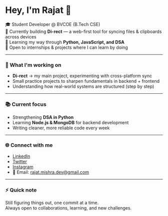 # Hey, I'm Rajat 👋

🎓 Student Developer @ BVCOE (B.Tech CSE)  
🔭 Currently building **Di-rect** — a web-first tool for syncing files & clipboards across devices  
🌱 Learning my way through **Python, JavaScript, and DSA**  
💼 Open to internships & projects where I can learn by doing  

---

### 🚀 What I'm working on
- **Di-rect** → my main project, experimenting with cross-platform sync  
- Small practice projects to sharpen fundamentals in backend + frontend  
- Understanding how real-world systems are structured (step by step)  

---

### 📚 Current focus
- Strengthening **DSA in Python**  
- Learning **Node.js & MongoDB** for backend development  
- Writing cleaner, more reliable code every week  

---

### 🌐 Connect with me
- [LinkedIn](https://www.linkedin.com/in/rajatnath-mishra-411499276/)  
- [Twitter](https://x.com/RajatnathMishra)  
- [Instagram](https://www.instagram.com/_rajatnath_/)  
- 📧 Email: rajat.mishra.dev@gmail.com  

---

### ⚡ Quick note
Still figuring things out, one commit at a time.  
Always open to collaborations, learning, and new challenges.  

